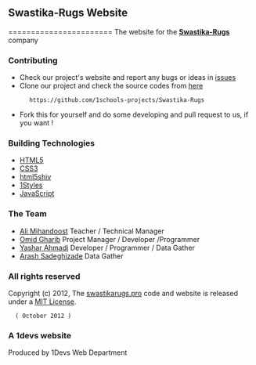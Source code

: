 ## Swastika-Rugs Website
=======================
The website for the **[Swastika-Rugs](http://swastikarugs.pro)** company

### Contributing

* Check our project's website and report any bugs or ideas in [issues](https://github.com/1schools-projects/Swastika-Rugs/issues)
* Clone our project and check the source codes from [here](https://github.com/1schools-projects/Swastika-Rugs)
```
      https://github.com/1schools-projects/Swastika-Rugs
```

* Fork this for yourself and do some developing and pull request to us, if you want !

### Building Technologies

* [HTML5](http://ali.md/wiki/html5)
* [CSS3](http://ali.md/css3ref)
* [html5shiv](http://ali.md/html5shiv)
* [1Styles](http://ali.md/1styles)
* [JavaScript](http://ali.md/wiki/javascript)

### The Team

* [Ali Mihandoost](https://github.com/alimd) Teacher / Technical Manager
* [Omid Gharib](https://github.com/omidgharib) Project Manager / Developer /Programmer
* [Yashar Ahmadi](https://github.com/YasharAMD) Developer / Programmer / Data Gather
* [Arash Sadeghizade](https://github.com/arastoo)  Data Gather

### All rights reserved

Copyright (c) 2012, The [swastikarugs.pro](http://swastikarugs.pro) code and website is released under a [MIT License](http://opensource.org/licenses/MIT).

      ( October 2012 )

### A 1devs website

Produced by 1Devs Web Department